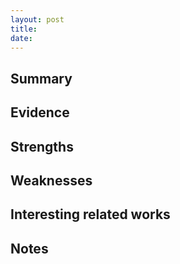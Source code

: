 ```yaml
---
layout: post
title: 
date: 
---
```


## Summary ##

## Evidence ## 

## Strengths ## 

## Weaknesses ## 

## Interesting related works ## 

## Notes ## 